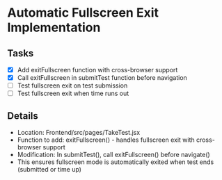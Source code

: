 # Automatic Fullscreen Exit Implementation

## Tasks
- [x] Add exitFullscreen function with cross-browser support
- [x] Call exitFullscreen in submitTest function before navigation
- [ ] Test fullscreen exit on test submission
- [ ] Test fullscreen exit when time runs out

## Details
- Location: Frontend/src/pages/TakeTest.jsx
- Function to add: exitFullscreen() - handles fullscreen exit with cross-browser support
- Modification: In submitTest(), call exitFullscreen() before navigate()
- This ensures fullscreen mode is automatically exited when test ends (submitted or time up)

